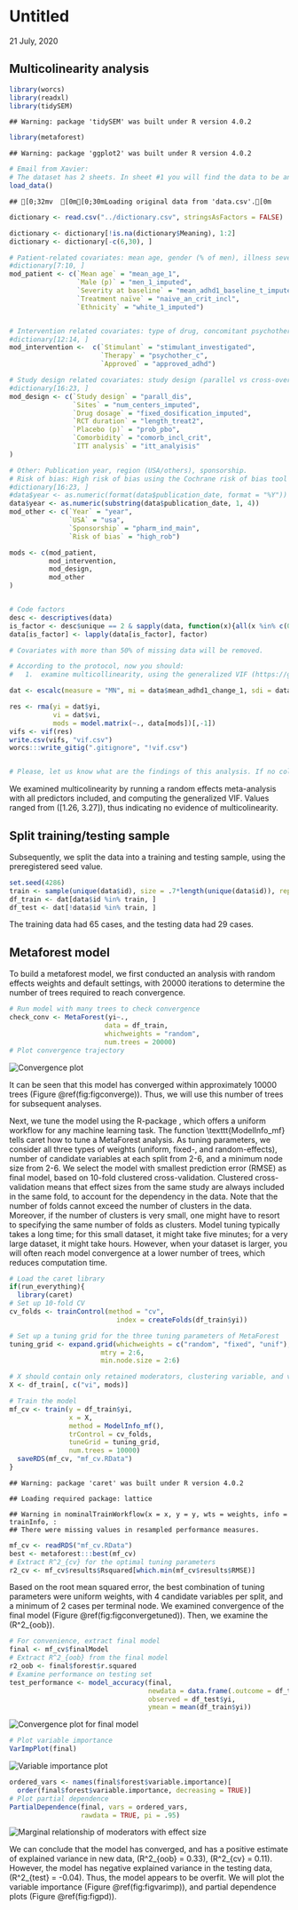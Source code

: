 Untitled
================
21 July, 2020

<script src="//yihui.org/js/math-code.js"></script>

<!-- Just one possible MathJax CDN below. You may use others. -->

<script async
  src="//mathjax.rstudio.com/latest/MathJax.js?config=TeX-MML-AM_CHTML">
</script>

## Multicolinearity analysis

``` r
library(worcs)
library(readxl)
library(tidySEM)
```

    ## Warning: package 'tidySEM' was built under R version 4.0.2

``` r
library(metaforest)
```

    ## Warning: package 'ggplot2' was built under R version 4.0.2

``` r
# Email from Xavier:
# The dataset has 2 sheets. In sheet #1 you will find the data to be analysed and in sheet #2 the description of the study variables.
load_data()
```

    ## [0;32mv  [0m[0;30mLoading original data from 'data.csv'.[0m

``` r
dictionary <- read.csv("../dictionary.csv", stringsAsFactors = FALSE)

dictionary <- dictionary[!is.na(dictionary$Meaning), 1:2]
dictionary <- dictionary[-c(6,30), ]

# Patient-related covariates: mean age, gender (% of men), illness severity at baseline, previous treatment (treatment naïve), ethnicity (% Caucasian).
#dictionary[7:10, ]
mod_patient <- c(`Mean age` = "mean_age_1",
                 `Male (p)` = "men_1_imputed",
                 `Severity at baseline` = "mean_adhd1_baseline_t_imputed",
                 `Treatment naïve` = "naive_an_crit_incl",
                 `Ethnicity` = "white_1_imputed")


# Intervention related covariates: type of drug, concomitant psychotherapy, legal status of the drug (approved vs non approved (= investigational); approved for ADHD vs non-approved for ADHD)
#dictionary[12:14, ]
mod_intervention <-  c(`Stimulant` = "stimulant_investigated",
                       `Therapy` = "psychother_c",
                       `Approved` = "approved_adhd")

# Study design related covariates: study design (parallel vs cross-over), number of sites (or number of patients per study site or sample size), drug dosage (fixed versus variable), RCT duration, number of study arms, comorbidity as an inclusion criterion, proportion of patients assigned to placebo/probability of receiving placebo, duration of wash-out, % dropouts in the placebo arm, type of analysis (ITT: Yes/No).
#dictionary[16:23, ]
mod_design <- c(`Study design` = "parall_dis",
                `Sites` = "num_centers_imputed",
                `Drug dosage` = "fixed_dosification_imputed",
                `RCT duration` = "length_treat2",
                `Placebo (p)` = "prob_pbo",
                `Comorbidity` = "comorb_incl_crit",
                `ITT analysis` = "itt_analyisis"
)

# Other: Publication year, region (USA/others), sponsorship.
# Risk of bias: High risk of bias using the Cochrane risk of bias tool (Yes/No).
#dictionary[16:23, ]
#data$year <- as.numeric(format(data$publication_date, format = "%Y"))
data$year <- as.numeric(substring(data$publication_date, 1, 4))
mod_other <- c(`Year` = "year",
               `USA` = "usa",
               `Sponsorship` = "pharm_ind_main",
               `Risk of bias` = "high_rob")

mods <- c(mod_patient,
          mod_intervention,
          mod_design,
          mod_other
)


# Code factors
desc <- descriptives(data)
is_factor <- desc$unique == 2 & sapply(data, function(x){all(x %in% c(0,1))})
data[is_factor] <- lapply(data[is_factor], factor)

# Covariates with more than 50% of missing data will be removed.

# According to the protocol, now you should:
#   1.  examine multicollinearity, using the generalized VIF (https://github.com/cjvanlissa/metafor/blob/master/R/vif.rma.r). 

dat <- escalc(measure = "MN", mi = data$mean_adhd1_change_1, sdi = data$sd_adhd1_change_1_imputed, ni = data$n_adhd1_change_1, data = data[mods])

res <- rma(yi = dat$yi,
           vi = dat$vi,
           mods = model.matrix(~., data[mods])[,-1])
vifs <- vif(res)
write.csv(vifs, "vif.csv")
worcs:::write_gitig(".gitignore", "!vif.csv")


# Please, let us know what are the findings of this analysis. If no collinearity is found, the next steps will be splitting the sample in two and carrygin out the metaregression/metaforest analyses using the training data set.
```

We examined multicolinearity by running a random effects meta-analysis
with all predictors included, and computing the generalized VIF. Values
ranged from \([1.26, 3.27]\), thus indicating no evidence of
multicolinearity.

## Split training/testing sample

Subsequently, we split the data into a training and testing sample,
using the preregistered seed value.

``` r
set.seed(4286)
train <- sample(unique(data$id), size = .7*length(unique(data$id)), replace = FALSE)
df_train <- dat[data$id %in% train, ]
df_test <- dat[!data$id %in% train, ]
```

The training data had 65 cases, and the testing data had 29 cases.

## Metaforest model

To build a metaforest model, we first conducted an analysis with random
effects weights and default settings, with 20000 iterations to determine
the number of trees required to reach convergence.

``` r
# Run model with many trees to check convergence
check_conv <- MetaForest(yi~.,
                        data = df_train,
                        whichweights = "random",
                        num.trees = 20000)
# Plot convergence trajectory
```

![Convergence plot](manuscript_files/figure-gfm/figconverge-1.png)

It can be seen that this model has converged within approximately 10000
trees (Figure @ref(fig:figconverge)). Thus, we will use this number of
trees for subsequent analyses.

Next, we tune the model using the R-package , which offers a uniform
workflow for any machine learning task. The function
\\texttt{ModelInfo\_mf} tells caret how to tune a MetaForest analysis.
As tuning parameters, we consider all three types of weights (uniform,
fixed-, and random-effects), number of candidate variables at each split
from 2-6, and a minimum node size from 2-6. We select the model with
smallest prediction error (RMSE) as final model, based on 10-fold
clustered cross-validation. Clustered cross-validation means that effect
sizes from the same study are always included in the same fold, to
account for the dependency in the data. Note that the number of folds
cannot exceed the number of clusters in the data. Moreover, if the
number of clusters is very small, one might have to resort to specifying
the same number of folds as clusters. Model tuning typically takes a
long time; for this small dataset, it might take five minutes; for a
very large dataset, it might take hours. However, when your dataset is
larger, you will often reach model convergence at a lower number of
trees, which reduces computation time.

``` r
# Load the caret library
if(run_everything){
  library(caret)
# Set up 10-fold CV
cv_folds <- trainControl(method = "cv", 
                           index = createFolds(df_train$yi))

# Set up a tuning grid for the three tuning parameters of MetaForest
tuning_grid <- expand.grid(whichweights = c("random", "fixed", "unif"),
                       mtry = 2:6,
                       min.node.size = 2:6)

# X should contain only retained moderators, clustering variable, and vi
X <- df_train[, c("vi", mods)]

# Train the model
mf_cv <- train(y = df_train$yi,
               x = X,
               method = ModelInfo_mf(), 
               trControl = cv_folds,
               tuneGrid = tuning_grid,
               num.trees = 10000)
  saveRDS(mf_cv, "mf_cv.RData")
}
```

    ## Warning: package 'caret' was built under R version 4.0.2

    ## Loading required package: lattice

    ## Warning in nominalTrainWorkflow(x = x, y = y, wts = weights, info = trainInfo, :
    ## There were missing values in resampled performance measures.

``` r
mf_cv <- readRDS("mf_cv.RData")
best <- metaforest:::best(mf_cv)
# Extract R^2_{cv} for the optimal tuning parameters
r2_cv <- mf_cv$results$Rsquared[which.min(mf_cv$results$RMSE)]
```

Based on the root mean squared error, the best combination of tuning
parameters were uniform weights, with 4 candidate variables per split,
and a minimum of 2 cases per terminal node. We examined convergence of
the final model (Figure @ref(fig:figconvergetuned)). Then, we examine
the \(R^2_{oob}\).

``` r
# For convenience, extract final model
final <- mf_cv$finalModel
# Extract R^2_{oob} from the final model
r2_oob <- final$forest$r.squared
# Examine performance on testing set
test_performance <- model_accuracy(final, 
                                   newdata = data.frame(.outcome = df_test$yi, df_test[mods]),
                                   observed = df_test$yi,
                                   ymean = mean(df_train$yi))
```

![Convergence plot for final
model](manuscript_files/figure-gfm/figconvergetuned-1.png)

``` r
# Plot variable importance
VarImpPlot(final)
```

![Variable importance plot](manuscript_files/figure-gfm/figvarimp-1.png)

``` r
ordered_vars <- names(final$forest$variable.importance)[
  order(final$forest$variable.importance, decreasing = TRUE)]
# Plot partial dependence
PartialDependence(final, vars = ordered_vars,
                  rawdata = TRUE, pi = .95)
```

![Marginal relationship of moderators with effect
size](manuscript_files/figure-gfm/figpd-1.png)

We can conclude that the model has converged, and has a positive
estimate of explained variance in new data, \(R^2_{oob} = 0.33\),
\(R^2_{cv} = 0.11\). However, the model has negative explained variance
in the testing data, \(R^2_{test} = -0.04\). Thus, the model appears to
be overfit. We will plot the variable importance (Figure
@ref(fig:figvarimp)), and partial dependence plots (Figure
@ref(fig:figpd)).
